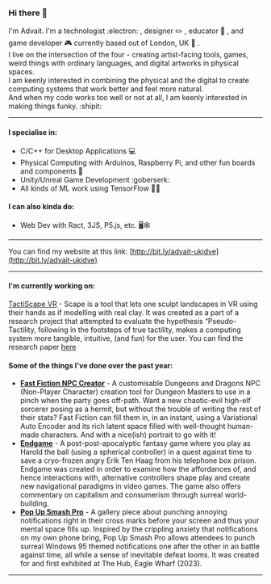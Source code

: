 ### Hi there 👋

I'm Advait. I'm a technologist :electron: , designer ✏️ , educator 🎒 , and game developer 🎮 currently based out of London, UK 󠁧󠁢󠁥:england: .   
I live on the intersection of the four - creating artist-facing tools, games, weird things with ordinary languages, and digital artworks in physical spaces.    
I am keenly interested in combining the physical and the digital to create computing systems that work better and feel more natural.     
And when my code works too well or not at all, I am keenly interested in making things funky. :shipit:

---

#### I specialise in:
- C/C++ for Desktop Applications 💻
- Physical Computing with Arduinos, Raspberry Pi, and other fun boards and components 🔌
- Unity/Unreal Game Development  :goberserk:
- All kinds of ML work using TensorFlow 🤖🎰

#### I can also kinda do:
- Web Dev with Ract, 3JS, P5.js, etc. 🖥️🕸️

---
You can find my website at this link: [http://bit.ly/advait-ukidve](http://bit.ly/advait-ukidve)

---
#### I'm currently working on: 
[TactiScape VR](https://github.com/AdvaitU/tactiscape-vr) - Scape is a tool that lets one sculpt landscapes in VR using their hands as if modelling with real clay. It was created as a part of a research project that attempted to evaluate the hypothesis “Pseudo-Tactility, following in the footsteps of true tactility, makes a computing system more tangible, intuitive, (and fun) for the user. You can find the research paper [here](https://github.com/AdvaitU/tactiscape-vr/blob/main/AdvaitUkidve-TactiScapeVR-ThesisThesis.pdf)

      
#### Some of the things I've done over the past year: 
- **[Fast Fiction NPC Creator](https://github.com/AdvaitU/fast-fiction-ae-dnd-npc-generator)** - A customisable Dungeons and Dragons NPC (Non-Player Character) creation tool for Dungeon Masters to use in a pinch when the party goes off-path. Want a new chaotic-evil high-elf sorcerer posing as a hermit, but without the trouble of writing the rest of their stats? Fast Fiction can fill them in, in an instant, using a Variational Auto Encoder and its rich latent space filled with well-thought human-made characters. And with a nice(ish) portrait to go with it!
- **[Endgame](https://github.com/AdvaitU/endgame)** - A post-post-apocalyptic fantasy game where you play as Harold the ball (using a spherical controller) in a quest against time to save a cryo-frozen angry Erik Ten Haag from his telephone box prison. Endgame was created in order to examine how the affordances of, and hence interactions with, alternative controllers shape play and create new navigational paradigms in video games. The game also offers commentary on capitalism and consumerism through surreal world-building.
- **[Pop Up Smash Pro](https://github.com/AdvaitU/pop-up-smash-pro)** - A gallery piece about punching annoying notifications right in their cross marks before your screen and thus your mental space fills up. Inspired by the crippling anxiety that notifications on my own phone bring, Pop Up Smash Pro allows attendees to punch surreal Windows 95 themed notifications one after the other in an battle against time, all while a sense of inevitable defeat looms. It was created for and first exhibited at The Hub, Eagle Wharf (2023).

---
<!--
**AdvaitU/AdvaitU** is a ✨ _special_ ✨ repository because its `README.md` (this file) appears on your GitHub profile.

Here are some ideas to get you started:

- 🔭 I’m currently working on ...
- 🌱 I’m currently learning ...
- 👯 I’m looking to collaborate on ...
- 🤔 I’m looking for help with ...
- 💬 Ask me about ...
- 📫 How to reach me: ...
- 😄 Pronouns: ...
- ⚡ Fun fact: ...
-->
